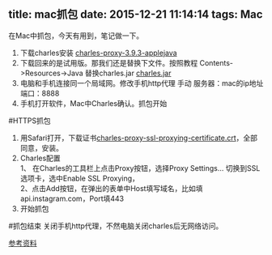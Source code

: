 title: mac抓包
date: 2015-12-21 11:14:14
tags: Mac
---
在Mac中抓包，今天有用到，笔记做一下。  

1. 下载charles安装
[charles-proxy-3.9.3-applejava](/jar/charles-proxy-3.9.3-applejava.dmg)
2. 下载回来的是试用版。那我们还是替换下文件。按照教程
Contents->Resources->Java 替换charles.jar
[charles.jar](/jar/charles.jar)
3. 电脑和手机连接同一个局域网。修改手机http代理 手动
服务器：mac的ip地址
端口：8888
4. 手机打开软件，Mac中Charles确认。抓包开始

#HTTPS抓包
1. 用Safari打开，下载证书[charles-proxy-ssl-proxying-certificate.crt](/jar/charles-proxy-ssl-proxying-certificate.crt)，全部同意，安装。
2. Charles配置   
1、 在Charles的工具栏上点击Proxy按钮，选择Proxy Settings…
切换到SSL选项卡，选中Enable SSL Proxying，  
2、点击Add按钮，在弹出的表单中Host填写域名，比如填api.instagram.com，Port填443
3. 开始抓包  

#抓包结束
关闭手机http代理，不然电脑关闭charles后无网络访问。

[参考资料](http://blog.csdn.net/jiangwei0910410003/article/details/41620363)

<!--more-->